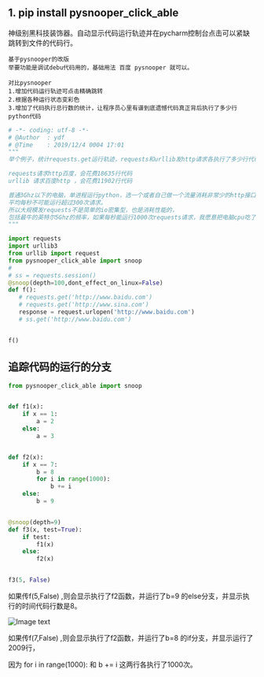 ## 1. pip install pysnooper_click_able

神级别黑科技装饰器。自动显示代码运行轨迹并在pycharm控制台点击可以紧缺跳转到文件的代码行。

```
基于pysnooper的改版
举要功能是调试debu代码用的，基础用法 百度 pysnooper 就可以。

对比pysnooper
1.增加代码运行轨迹可点击精确跳转
2.根据各种运行状态变彩色
3.增加了代码执行总行数的统计，让程序员心里有谱到底遗憾代码真正背后执行了多少行python代码

```
 
 
 ```python
# -*- coding: utf-8 -*-
# @Author  : ydf
# @Time    : 2019/12/4 0004 17:01
"""
举个例子，统计requests.get运行轨迹，requests和urllib发http请求各执行了多少行代码。

requests请求http百度，会花费18635行代码
urllib 请求百度http ，会花费11902行代码

普通3Ghz以下的电脑，单进程运行python，选一个或者自己做一个流量消耗非常少的http接口进行请求测试，
平均每秒不可能运行超过300次请求。
所以大规模发requests不是简单的io密集型，也是消耗性能的，
包括最牛的英特尔5Ghz的频率，如果每秒能运行1000次requests请求，我愿意把电脑cpu吃了。
"""

import requests
import urllib3
from urllib import request
from pysnooper_click_able import snoop
#
# ss = requests.session()
@snoop(depth=100,dont_effect_on_linux=False)
def f():
    # requests.get('http://www.baidu.com')
    # requests.get('http://www.sina.com')
    response = request.urlopen('http://www.baidu.com')
    # ss.get('http://www.baidu.com')


f()
```


## 追踪代码的运行的分支

```python
from pysnooper_click_able import snoop


def f1(x):
    if x == 1:
        a = 2
    else:
        a = 3


def f2(x):
    if x == 7:
        b = 8
        for i in range(1000):
            b += i
    else:
        b = 9


@snoop(depth=9)
def f3(x, test=True):
    if test:
        f1(x)
    else:
        f2(x)


f3(5, False)


```

如果传f(5,False) ,则会显示执行了f2函数，并运行了b=9 的else分支，并显示执行的时间代码行数是8。

![Image text](https://i.niupic.com/images/2020/06/19/8hmF.png)


如果传f(7,False) ,则会显示执行了f2函数，并运行了b=8 的if分支，并显示运行了2009行，

因为  for i in range(1000): 和 b += i 这两行各执行了1000次。

